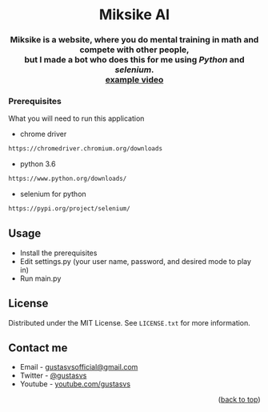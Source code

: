 <!-- Title -->
<div align="center">
  <h1 align="center">Miksike AI</h1>
</div>
<div align="center">
  <h3>Miksike is a website, where you do mental training in math and compete with other people,<br> but I made a bot who does this for me using <em>Python</em> and <em>selenium</em>.<br> <a href="https://youtu.be/LEXkhtqBEDg">example video</a></h3>
</div>

### Prerequisites

What you will need to run this application
 * chrome driver
 ```sh
 https://chromedriver.chromium.org/downloads
 ```
 * python 3.6
 ```sh
 https://www.python.org/downloads/
 ```
 * selenium for python
 ```sh
 https://pypi.org/project/selenium/
 ```

## Usage

* Install the prerequisites
* Edit settings.py (your user name, password, and desired mode to play in)
* Run main.py 

## License

Distributed under the MIT License. See `LICENSE.txt` for more information.

## Contact me

* Email - gustasvsofficial@gmail.com
* Twitter - [@gustasvs](https://twitter.com/gustasvs)
* Youtube - [youtube.com/gustasvs](https://www.youtube.com/gustasvs)

<p align="right">(<a href="#top">back to top</a>)</p>
